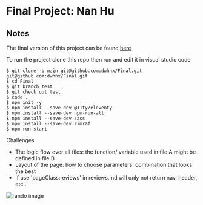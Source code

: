 # Final Project: Nan Hu

## Notes

The final version of this project can be found [here](https://zen-shaw-a13e4b.netlify.app)

To run the project clone this repo then run and edit it in visual studio code

```
$ git clone -b main git@github.com:dwhnx/Final.git git@github.com:dwhnx/Final.git
$ cd Final
$ git branch test
$ git check out test
$ code .
$ npm init -y
$ npm install --save-dev @11ty/eleventy
$ npm install --save-dev npm-run-all
$ npm install --save-dev sass
$ npm install --save-dev rimraf
$ npm run start

```

Challenges

- The logic flow over all files: the function/ variable used in file A might be defined in file B
- Layout of the page: how to choose parameters' combination that looks the best 
- If use 'pageClass:reviews' in reviews.md will only not return nav, header, etc.. 

![rando image](https://picsum.photos/640?random=3)
